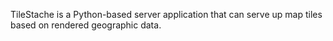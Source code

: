 TileStache is a Python-based server application that can serve up map tiles based on rendered geographic data.
